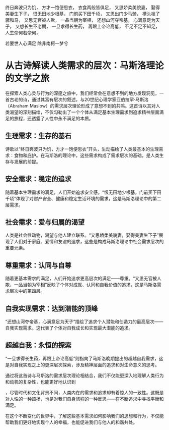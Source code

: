 
终日奔波只为饥，
方才一饱便思衣，
衣食两般皆俱足，
又思娇柔美貌妻，
娶得美妻生下子，
恨无田地少根基，
门前买下田千顷，
又思出门少马骑，
槽头栓了骡和马，
又思无官被人欺，
一品当朝为宰相，
还想山河夺帝基，
心满意足为天子，
又想长生不老期，
一旦求得长生药，
再跟上帝论高低，
不足不足不知足，
人生奈何若奈何，

若要世人心满足
除非南柯一梦兮

# 从古诗解读人类需求的层次：马斯洛理论的文学之旅

在探索人类心灵与行为的深邃之旅中，我们经常会在意想不到的地方发现洞见。一首古老的诗，通过其富有层次的叙述，与20世纪心理学家亚伯拉罕·马斯洛（Abraham Maslow）的需求层次理论形成了意想不到的共鸣。这首诗以其对人类渴望的深刻描绘，不仅勾勒出了一个个体从满足基本生理需求到追求精神层面满足的旅程，还透露了人性中永不满足的本质。

## 生理需求：生存的基石

诗歌以“终日奔波只为饥，方才一饱便思衣”开头，生动描绘了人类最基本的生理需求：食物和庇护。在马斯洛的理论中，这些需求构成了需求层次的基础，是人类生存与发展的前提。

## 安全需求：稳定的追求

随着基本生理需求的满足，人们开始追求安全感。“恨无田地少根基，门前买下田千顷”体现了对财产安全、健康和稳定生活环境的需求，这是马斯洛理论中的第二层需求。

## 社会需求：爱与归属的渴望

人类是社会性动物，渴望与他人建立联系。“又思娇柔美貌妻，娶得美妻生下子”展现了人们对于家庭、爱情和友谊的追求，这些是构成马斯洛理论中社会需求层次的重要元素。

## 尊重需求：认同与自尊

随着更基本需求的满足，人们开始追求更高层次的满足——尊重。“又思无官被人欺，一品当朝为宰相”反映了个体对成就、认同和自我价值的追求，这是马斯洛需求层次中的第四层。

## 自我实现需求：达到潜能的顶峰

“还想山河夺帝基，心满意足为天子”描绘了追求个人潜能和创造力的最高层次——自我实现需求。这代表了个体对自我成长和实现最大潜能的追求。

## 超越自我：永恒的探索

“一旦求得长生药，再跟上帝论高低”则指向了马斯洛晚期提出的超越自我需求，这是对自我实现之上的更深层次探索，涉及精神层面的追求和对生命意义的思考。

通过将这首诗与马斯洛的需求层次理论相结合，我们不仅能更深入地理解人类行为和动机的复杂性，也能更好地认识到

，尽管时代和文化背景不同，人类内在的需求和追求却有着惊人的一致性。这既是对人性的一种颂扬，也是对我们自身旅程的一种反思——在不断追求中寻找平衡和满足。

在这个不断变化的世界中，了解这些基本需求如何影响我们的思想和行为，不仅能帮助我们更好地实现个人的幸福，也能促进我们与他人的和谐共处。